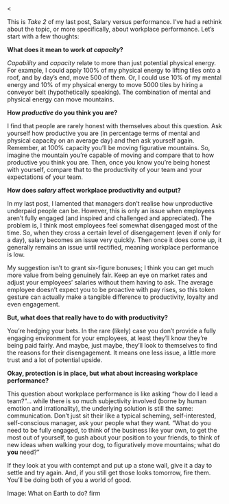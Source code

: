 <<p>This is <em>Take 2</em> of my last post, Salary versus performance. I&#8217;ve had a rethink about the topic, or more specifically, about workplace performance. Let&#8217;s start with a few thoughts:</p><p><strong>What does it mean to work <em>at capacity</em>?</strong></p><p><em>C</em><em>apability </em>and <em>capacity </em>relate to more than just potential physical energy. For example, I could apply 100% of my physical energy to lifting tiles onto a roof, and by day&#8217;s end, move 500 of them. Or, I could use 10% of my mental energy and 10% of my physical energy to move 5000 tiles by hiring a conveyor belt (hypothetically speaking). The combination of mental and physical energy can move mountains.</p><p><strong>How <em>productive </em>do you think you are?</strong></p><p>I find that people are rarely honest with themselves about this question. Ask yourself how productive you are (in percentage terms of mental and physical capacity on an average day) and then ask yourself again. Remember, at 100% capacity you&#8217;ll be moving figurative mountains. So, imagine the mountain you&#8217;re capable of moving and compare that to how productive you think you are. Then, once you know you&#8217;re being honest with yourself, compare that to the productivity of your team and your expectations of your team.</p><p><strong>How does <em>salary </em>affect workplace productivity and output?</strong></p><p>In my last post, I lamented that managers don&#8217;t realise how unproductive underpaid people can be. However, this is only an issue when employees aren&#8217;t fully engaged (and inspired and challenged and appreciated). The problem is, I think most employees feel somewhat disengaged most of the time. So, when they cross a certain level of disengagement (even if only for a day), salary becomes an issue very quickly. Then once it does come up, it generally remains an issue until rectified, meaning workplace performance is low.</p><p>My suggestion isn&#8217;t to grant six-figure bonuses; I think you can get much more value from being genuinely fair. Keep an eye on market rates and adjust your employees&#8217; salaries without them having to ask. The average employee doesn&#8217;t expect you to be proactive with pay rises, so this token gesture can actually make a tangible difference to productivity, loyalty and even engagement.</p><p><strong>But, what does that really have to do with productivity?</strong></p><p>You&#8217;re hedging your bets. In the rare (likely) case you don&#8217;t provide a fully engaging environment for your employees, at least they&#8217;ll know they&#8217;re being paid fairly. And maybe, just maybe, they&#8217;ll look to themselves to find the reasons for their disengagement. It means one less issue, a little more trust and a lot of potential upside.</p><p><strong>Okay, protection is in place, but what about increasing workplace performance?</strong></p><p>This question about workplace performance is like asking &#8220;how do I lead a team?&#8221;&#8230; while there is so much subjectivity involved (borne by human emotion and irrationality), the underlying solution is still the same: communication. Don&#8217;t just sit their like a typical scheming, self-interested, self-conscious manager, ask your people what they want. &#8220;What do you need to be fully engaged, to think of the business like your own, to get the most out of yourself, to gush about your position to your friends, to think of new ideas when walking your dog, to figuratively move mountains; what do <strong>you </strong>need?&#8221;</p><p>If they look at you with contempt and put up a stone wall, give it a day to settle and try again. And, if you still get those looks tomorrow, fire them. You&#8217;ll be doing both of you a world of good.</p><p>Image: What on Earth to do? firm</p>
